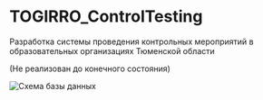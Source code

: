# TOGIRRO_ControlTesting

Разработка системы проведения контрольных мероприятий в образовательных организациях Тюменской области

(Не реализован до конечного состояния)

![Схема базы данных](https://i.ibb.co/djDmGTz/1.png "Схема базы данных")
